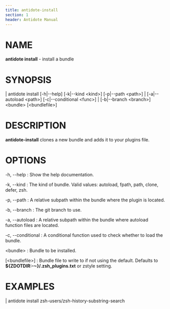 ```yaml
---
title: antidote-install
section: 1
header: Antidote Manual
---
```


# NAME

**antidote install** - install a bundle

# SYNOPSIS

| antidote install [-h|-\-help] [-k|-\-kind \<kind\>] [-p|-\-path \<path\>]
|                  [-a|-\-autoload \<path\>] [-c|-\-conditional \<func\>]
|                  [-b|-\-branch \<branch\>] \<bundle\> [\<bundlefile\>]

# DESCRIPTION

**antidote-install** clones a new bundle and adds it to your plugins file.

# OPTIONS

-h, \--help
:   Show the help documentation.

-k, \--kind <kind>
:   The kind of bundle. Valid values: autoload, fpath, path, clone, defer, zsh.

-p, \--path <path>
:   A relative subpath within the bundle where the plugin is located.

-b, \--branch <path>
:   The git branch to use.

-a, \--autoload <path>
:   A relative subpath within the bundle where autoload function files are located.

-c, \--conditional <path>
:   A conditional function used to check whether to load the bundle.

\<bundle\>
:   Bundle to be installed.

[\<bundlefile\>]
:   Bundle file to write to if not using the default. Defaults to **${ZDOTDIR:-~}/.zsh_plugins.txt** or zstyle setting.

# EXAMPLES

|   antidote install zsh-users/zsh-history-substring-search
